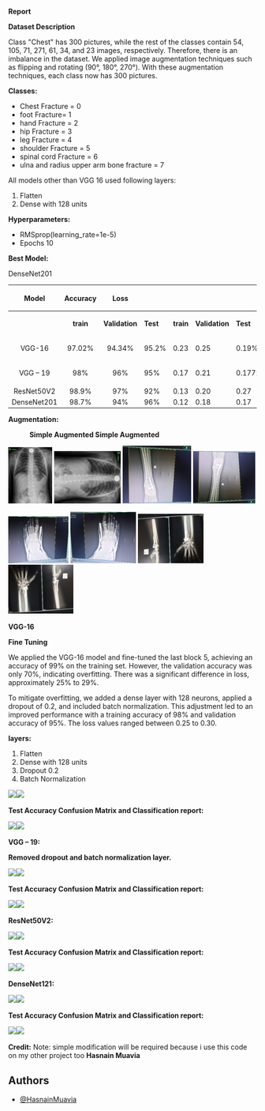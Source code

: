 **Report**

**Dataset Description**

Class "Chest" has 300 pictures, while the rest of the classes contain 54, 105, 71, 271, 61, 34, and 23 images, respectively. Therefore, there is an imbalance in the dataset. We applied image augmentation techniques such as flipping and rotating (90°, 180°, 270°). With these augmentation techniques, each class now has 300 pictures.

**Classes:**

- Chest Fracture = 0
- foot Fracture= 1
- hand Fracture = 2
- hip Fracture = 3
- leg Fracture = 4
- shoulder Fracture = 5
- spinal cord Fracture = 6
- ulna and radius upper arm bone fracture = 7

All models other than VGG 16 used following layers:

1. Flatten
1. Dense with 128 units

**Hyperparameters:**

- RMSprop(learning\_rate=1e-5)
- Epochs 10

**Best Model:**

DenseNet201








|<p></p><p>**Model**</p>|<p></p><p>**Accuracy**</p>|<p></p><p>**Loss**</p>||||||||
| :-: | :-: | :-: | :- | :- | :- | :- | :- | :- | :- |
||<p></p><p>**train**</p>|<p></p><p>**Validation**</p>|<p></p><p>**Test**</p>|<p></p><p>**train**</p>|<p></p><p>**Validation**</p>|<p></p><p>**Test**</p>||||
|<p>VGG-16</p><p></p>|97\.02%|94\.34%|95\.2%|0\.23|0\.25|0\.19%||||
|<p>VGG – 19</p><p></p>|98%|96%|95%|0\.17|0\.21|0\.1772%||||
|ResNet50V2|98\.9%|97%|92%|0\.13|0\.20|0\.27||||
|DenseNet201|98\.7%|94%|96%|0\.12|0\.18|0\.17||||


**Augmentation:**

`      `**Simple                   Augmented                                  Simple                                  Augmented**

![](Aspose.Words.31ec207a-5099-4fad-bc7a-7f6326349910.001.jpeg)      ![](Aspose.Words.31ec207a-5099-4fad-bc7a-7f6326349910.002.jpeg)           ![](Aspose.Words.31ec207a-5099-4fad-bc7a-7f6326349910.003.jpeg)       ![](Aspose.Words.31ec207a-5099-4fad-bc7a-7f6326349910.004.jpeg)

![](Aspose.Words.31ec207a-5099-4fad-bc7a-7f6326349910.005.jpeg)     ![](Aspose.Words.31ec207a-5099-4fad-bc7a-7f6326349910.006.jpeg)     ![](Aspose.Words.31ec207a-5099-4fad-bc7a-7f6326349910.007.jpeg)     ![](Aspose.Words.31ec207a-5099-4fad-bc7a-7f6326349910.008.jpeg)

**VGG-16**

**Fine Tuning**

We applied the VGG-16 model and fine-tuned the last block 5, achieving an accuracy of 99% on the training set. However, the validation accuracy was only 70%, indicating overfitting. There was a significant difference in loss, approximately 25% to 29%.

To mitigate overfitting, we added a dense layer with 128 neurons, applied a dropout of 0.2, and included batch normalization. This adjustment led to an improved performance with a training accuracy of 98% and validation accuracy of 95%. The loss values ranged between 0.25 to 0.30.

**layers:**

1. Flatten
1. Dense with 128 units
1. Dropout 0.2
1. Batch Normalization

![](Aspose.Words.31ec207a-5099-4fad-bc7a-7f6326349910.009.png)![](Aspose.Words.31ec207a-5099-4fad-bc7a-7f6326349910.010.png)

**Test Accuracy Confusion Matrix and Classification report:**

![](Aspose.Words.31ec207a-5099-4fad-bc7a-7f6326349910.011.png)![](Aspose.Words.31ec207a-5099-4fad-bc7a-7f6326349910.012.png)












**VGG – 19:**

**Removed dropout and batch normalization layer.**

![](Aspose.Words.31ec207a-5099-4fad-bc7a-7f6326349910.013.png)![](Aspose.Words.31ec207a-5099-4fad-bc7a-7f6326349910.014.png)

**Test Accuracy Confusion Matrix and Classification report:**

![](Aspose.Words.31ec207a-5099-4fad-bc7a-7f6326349910.015.png)![](Aspose.Words.31ec207a-5099-4fad-bc7a-7f6326349910.016.png)











**ResNet50V2:**

![](Aspose.Words.31ec207a-5099-4fad-bc7a-7f6326349910.017.png)![](Aspose.Words.31ec207a-5099-4fad-bc7a-7f6326349910.018.png)

**Test Accuracy Confusion Matrix and Classification report:**

![](Aspose.Words.31ec207a-5099-4fad-bc7a-7f6326349910.019.png)![](Aspose.Words.31ec207a-5099-4fad-bc7a-7f6326349910.020.png)












**DenseNet121:**

![](Aspose.Words.31ec207a-5099-4fad-bc7a-7f6326349910.021.png)![](Aspose.Words.31ec207a-5099-4fad-bc7a-7f6326349910.022.png)

**Test Accuracy Confusion Matrix and Classification report:**

![](Aspose.Words.31ec207a-5099-4fad-bc7a-7f6326349910.023.png)![](Aspose.Words.31ec207a-5099-4fad-bc7a-7f6326349910.024.png)

**Credit:**
Note:
simple modification will be required because i use this code on my other project too 
**Hasnain Muavia**
## Authors

- [@HasnainMuavia](https://github.com/HasnainMuavia1)

